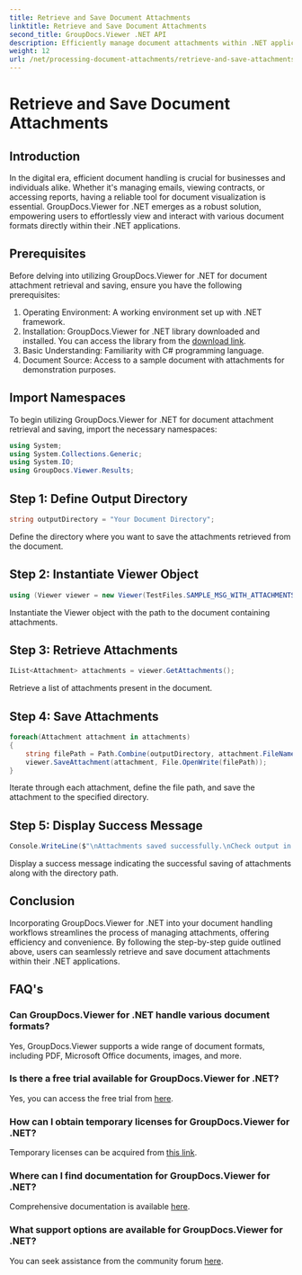 ```yaml
---
title: Retrieve and Save Document Attachments
linktitle: Retrieve and Save Document Attachments
second_title: GroupDocs.Viewer .NET API
description: Efficiently manage document attachments within .NET applications using GroupDocs.Viewer. Retrieve and save attachments hassle-free.
weight: 12
url: /net/processing-document-attachments/retrieve-and-save-attachments/
---
```


# Retrieve and Save Document Attachments

## Introduction
In the digital era, efficient document handling is crucial for businesses and individuals alike. Whether it's managing emails, viewing contracts, or accessing reports, having a reliable tool for document visualization is essential. GroupDocs.Viewer for .NET emerges as a robust solution, empowering users to effortlessly view and interact with various document formats directly within their .NET applications.
## Prerequisites
Before delving into utilizing GroupDocs.Viewer for .NET for document attachment retrieval and saving, ensure you have the following prerequisites:
1. Operating Environment: A working environment set up with .NET framework.
2. Installation: GroupDocs.Viewer for .NET library downloaded and installed. You can access the library from the [download link](https://releases.groupdocs.com/viewer/net/).
3. Basic Understanding: Familiarity with C# programming language.
4. Document Source: Access to a sample document with attachments for demonstration purposes.

## Import Namespaces
To begin utilizing GroupDocs.Viewer for .NET for document attachment retrieval and saving, import the necessary namespaces:
```csharp
using System;
using System.Collections.Generic;
using System.IO;
using GroupDocs.Viewer.Results;
```

## Step 1: Define Output Directory
```csharp
string outputDirectory = "Your Document Directory";
```
Define the directory where you want to save the attachments retrieved from the document.
## Step 2: Instantiate Viewer Object
```csharp
using (Viewer viewer = new Viewer(TestFiles.SAMPLE_MSG_WITH_ATTACHMENTS))
```
Instantiate the Viewer object with the path to the document containing attachments.
## Step 3: Retrieve Attachments
```csharp
IList<Attachment> attachments = viewer.GetAttachments();
```
Retrieve a list of attachments present in the document.
## Step 4: Save Attachments
```csharp
foreach(Attachment attachment in attachments)
{
    string filePath = Path.Combine(outputDirectory, attachment.FileName);  
    viewer.SaveAttachment(attachment, File.OpenWrite(filePath)); 
}
```
Iterate through each attachment, define the file path, and save the attachment to the specified directory.
## Step 5: Display Success Message
```csharp
Console.WriteLine($"\nAttachments saved successfully.\nCheck output in {outputDirectory}.");
```
Display a success message indicating the successful saving of attachments along with the directory path.

## Conclusion
Incorporating GroupDocs.Viewer for .NET into your document handling workflows streamlines the process of managing attachments, offering efficiency and convenience. By following the step-by-step guide outlined above, users can seamlessly retrieve and save document attachments within their .NET applications.
## FAQ's
### Can GroupDocs.Viewer for .NET handle various document formats?
Yes, GroupDocs.Viewer supports a wide range of document formats, including PDF, Microsoft Office documents, images, and more.
### Is there a free trial available for GroupDocs.Viewer for .NET?
Yes, you can access the free trial from [here](https://releases.groupdocs.com/).
### How can I obtain temporary licenses for GroupDocs.Viewer for .NET?
Temporary licenses can be acquired from [this link](https://purchase.groupdocs.com/temporary-license/).
### Where can I find documentation for GroupDocs.Viewer for .NET?
Comprehensive documentation is available [here](https://tutorials.groupdocs.com/viewer/net/).
### What support options are available for GroupDocs.Viewer for .NET?
You can seek assistance from the community forum [here](https://forum.groupdocs.com/c/viewer/9).
